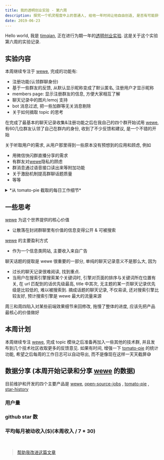 ```yaml
---
title: 我的透明创业实验 - 第六周
description: 探究一个机灵程度中上的普通人, 给他一年时间让他自由创造, 是否有可能获得1000美元每月的被动收入.
date: 2019-06-23
---
```


Hello world, 我是 [timqian](https://github.com/timqian), 正在进行为期一年的[透明创业实验](https://blog.t9t.io/transparent-startup-experiment-2019-05-20/). 这是关于这个实验第六周的实验记录.

## 实验内容

本周继续专注于 [wewe](https://wewe.t9t.io), 完成的功能有:
- 注册功能(认领群聊身份)
- 基于一些群友的反馈, 从默认显示昵称变成了默认匿名, 注册用户才显示昵称
- members page: 显示注册群友的信息, 方便大家相互了解
- 聊天记录中的图片/emoj 支持
- bot 消息过滤, 把一些加群等无关消息剔除
- 关于如何摘取 topic 的思考

在完成了最基本的聊天记录收集&注册功能之后在我自己的四个群开始试用 [wewe](https://wewe.t9t.io), 有60几位群友认领了自己在群内的身份, 收到了不少反馈和建议, 是一个不错的开始

关于听取用户的需求, 从用户那里得到一些原本没有预想到的应用和顾虑, 例如
- 用微信快闪群直播分享的需求
- 有群友对[wewe](https://wewe.t9t.io)隐私的顾虑
- 群消息通过语音接口读出来等附加功能
- 关于激励机制提高群聊话题质量
- 等等

<details>
<summary>*从 tomato-pie 截取的每日工作细节*</summary>
![](https://raw.githubusercontent.com/timqian/images/master/Screen%20Shot%202019-06-23%20at%2010.44.10%20PM.png)
![](https://raw.githubusercontent.com/timqian/images/master/Screen%20Shot%202019-06-23%20at%2010.44.20%20PM.png)
![](https://raw.githubusercontent.com/timqian/images/master/Screen%20Shot%202019-06-23%20at%2010.44.35%20PM.png)
![](https://raw.githubusercontent.com/timqian/images/master/Screen%20Shot%202019-06-23%20at%2010.46.20%20PM.png)
![](https://raw.githubusercontent.com/timqian/images/master/Screen%20Shot%202019-06-23%20at%2010.44.53%20PM.png)
![](https://raw.githubusercontent.com/timqian/images/master/Screen%20Shot%202019-06-23%20at%2010.45.02%20PM.png)
![](https://raw.githubusercontent.com/timqian/images/master/Screen%20Shot%202019-06-23%20at%2010.45.08%20PM.png)
</details>

## 一些思考

[wewe](https://wewe.t9t.io) 为这个世界提供的核心价值
- 让散落在封闭群聊里有价值的信息变得公开 & 可被搜索

[wewe](https://wewe.t9t.io) 的主要盈利方式
- 作为一个信息类网站, 主要收入来自广告

聊天话题的提取是 wewe 很重要的一部分, 单纯的聊天记录意义不是那么大, 因为
- 过长的聊天记录很难阅读, 找到重点.
- 当用户在搜索引擎搜索某个关键词时, 引擎对页面的排序与关键词所在位置有关, 在 url 匹配到的话优先级最高, title 中其次, 无主题的某一页聊天记录优先级是比较低的, 难以被搜索到. 摘成话题的聊天记录, 不仅易读, 还对搜索引擎比较友好, 预计搜索引擎是 wewe 最大的流量来源

周三和周四陷入对某些前端效果细节来回修改, 拖慢了整体的进度, 应该先把产品最核心的价值做好

## 本周计划

本周继续专注 [wewe](https://wewe.t9t.io), 完成 topic 模块之后准备再加入一些其他的技术群, 并且发布到几个技术社区收取更多的反馈意见. 如果有时间, 增强一下 [tomato-pie](https://github.com/t9tio/tomato-pie) 的统计功能, 希望之后每周的工作日志可以自动导出, 而不是像现在这样一天天截屏😅

## 数据分享 (本周开始记录和分享 [wewe](https://wewe.t9t.io) 的数据)

目前维护和开发的四个主要产品是 [wewe](https://github.com/t9tio/wewe), [open-source-jobs](https://github.com/t9tio/open-source-jobs) , [tomato-pie](https://github.com/t9tio/tomato-pie) , [star-history](https://github.com/timqian/star-history)

### 用户量
<canvas id="userChart"></canvas>

### github star 数
<canvas id="starChart"></canvas>

### 平均每月被动收入($)(本周收入 / 7 * 30)
<canvas id="incomeChart"></canvas>

<br/>

> [帮助我改进这篇文章](https://github.com/t9tio/blog/blob/master/source/_posts/t9t-week6.md)

<script src="https://cdn.jsdelivr.net/npm/chart.js@2.8.0"></script>

<script>
var chartColors = {
	red: 'rgb(255, 99, 132)',
	orange: 'rgb(255, 159, 64)',
	yellow: 'rgb(255, 205, 86)',
	green: 'rgb(75, 192, 192)',
	blue: 'rgb(54, 162, 235)',
	purple: 'rgb(153, 102, 255)',
	grey: 'rgb(201, 203, 207)'
};
var userCtx = document.getElementById('userChart').getContext('2d');
var starCtx = document.getElementById('starChart').getContext('2d');
var incomeCtx = document.getElementById('incomeChart').getContext('2d');

new Chart(userCtx, {
    type: 'line',
    data: {
        labels: ['week 1', 'week 2', 'week 3', 'week 4', 'week 5', 'week 6'],
        datasets: [{
            label: 'wewe',
            backgroundColor: chartColors.blue,
            borderColor: chartColors.blue,
            fill: false,
            data: [undefined, undefined, undefined, undefined, 0, 60]
        },{
            label: 'open source jobs',
            backgroundColor: chartColors.red,
            borderColor: chartColors.red,
            fill: false,
            data: [39, 60, 62, 80, 101, 105]
        },{
            label: 'tomato-pie',
            backgroundColor: chartColors.orange,
            borderColor: chartColors.orange,
            fill: false,
            data: [653, 673, 722, 634, 647, 705]
        },{
            label: 'star-history 插件',
            backgroundColor: chartColors.green, 
            borderColor: chartColors.green,
            fill: false,
            data: [21, 21, 28, 33, 33, 34]
        }]
    },
});

new Chart(starCtx, {
    type: 'line',
    data: {
        labels: ['week 1', 'week 2', 'week 3', 'week 4', 'week 5', 'week 6'],
        datasets: [{
            label: 'wewe',
            backgroundColor: chartColors.blue,
            borderColor: chartColors.blue,
            fill: false,
            data: [undefined, undefined, undefined, undefined, 0, 11]
        },{
            label: 'open source jobs',
            backgroundColor: chartColors.red,
            borderColor: chartColors.red,
            fill: false,
            data: [731, 764, 763, 821, 872, 891]
        },{
            label: 'tomato-pie',
            backgroundColor: chartColors.orange,
            borderColor: chartColors.orange,
            fill: false,
            data: [107, 113, 117, 118, 125, 126]
        },{
            label: 'star-history 插件',
            backgroundColor: chartColors.green, 
            borderColor: chartColors.green,
            fill: false,
            data: [921, 998, 1110, 1129, 1154, 1178]
        }]
    },
});

new Chart(incomeCtx, {
    type: 'line',
    data: {
        labels: ['week 1', 'week 2', 'week 3', 'week 4', 'week 5', 'week 6'],
        datasets: [{
            label: 'wewe',
            backgroundColor: chartColors.blue,
            borderColor: chartColors.blue,
            fill: false,
            data: [undefined, undefined, undefined, undefined, 0, 0]
        },{
            label: 'open opptunities',
            backgroundColor: chartColors.red,
            borderColor: chartColors.red,
            fill: false,
            data: [0, 0, 0, 0, 0, 0]
        },{
            label: 'tomato-pie',
            backgroundColor: chartColors.orange,
            borderColor: chartColors.orange,
            fill: false,
            data: [0, 0, 0, 0, 0, 0]
        },{
            label: 'star-history 插件',
            backgroundColor: chartColors.green, 
            borderColor: chartColors.green,
            fill: false,
            data: [0.69, 0, 25.7, 12.8, 0, 2/7*30]
        }]
    },
});

</script>